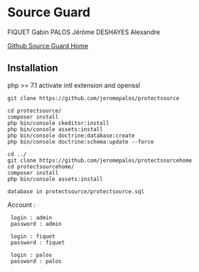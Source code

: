 Source Guard
========================

FIQUET Gabin
PALOS Jérôme
DESHAYES Alexandre

[Github Source Guard Home](https://github.com/JeromePALOS/ProtectSourceHome)


Installation
--------------

php >= 7.1
activate intl extension and openssl

```
git clone https://github.com/jeromepalos/protectsource

cd protectsource/
composer install
php bin/console ckeditor:install
php bin/console assets:install
php bin/console doctrine:database:create
php bin/console doctrine:schema:update --force
```

```
cd ../
git clone https://github.com/jeromepalos/protectsourcehome
cd protectsourcehome/
composer install
php bin/console assets:install
```


```
database in protectsource/protectsource.sql
```



Account :
```
 login : admin
 password : admin
 
 login : fiquet
 password : fiquet

 login : palos
 password : palos
```


